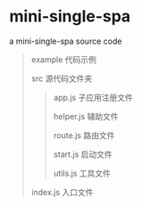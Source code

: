 # mini-single-spa

a mini-single-spa source code

>
> example 代码示例
>
> src 源代码文件夹
>> app.js 子应用注册文件
>>
>> helper.js 辅助文件
>>
>> route.js 路由文件
>>
>> start.js 启动文件
>>
>> utils.js 工具文件
>
> index.js 入口文件
>
